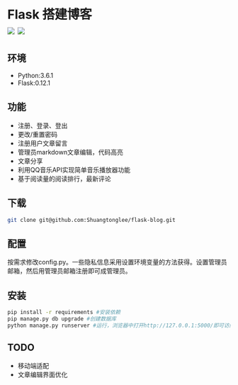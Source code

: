 Flask 搭建博客  
![](https://img.shields.io/badge/python-3.6-orange.svg) ![](https://img.shields.io/badge/Flask-0.12-orange.svg)
===
环境
-----
* Python:3.6.1
* Flask:0.12.1

功能
----
* 注册、登录、登出
* 更改/重置密码
* 注册用户文章留言
* 管理员markdown文章编辑，代码高亮
* 文章分享
* 利用QQ音乐API实现简单音乐播放器功能
* 基于阅读量的阅读排行，最新评论

下载
----
```Bash
git clone git@github.com:Shuangtonglee/flask-blog.git
```
配置
----
  按需求修改config.py。一些隐私信息采用设置环境变量的方法获得。设置管理员邮箱，然后用管理员邮箱注册即可成管理员。

安装
----
```Bash
pip install -r requirements #安装依赖
pip manage.py db upgrade #创建数据库
python manage.py runserver #运行，浏览器中打开http://127.0.0.1:5000/即可访问
```
TODO
----
* 移动端适配
* 文章编辑界面优化
